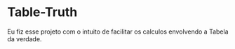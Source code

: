 # Table-Truth

Eu fiz esse projeto com o intuito de facilitar os calculos envolvendo a Tabela da verdade.
